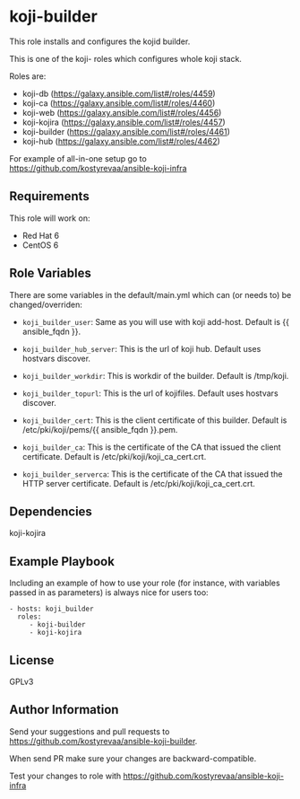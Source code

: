 koji-builder
=========

 This role installs and configures the kojid builder.

 This is one of the koji- roles which configures whole koji stack.

Roles are:

 * koji-db (https://galaxy.ansible.com/list#/roles/4459)
 * koji-ca (https://galaxy.ansible.com/list#/roles/4460)
 * koji-web (https://galaxy.ansible.com/list#/roles/4456)
 * koji-kojira (https://galaxy.ansible.com/list#/roles/4457)
 * koji-builder (https://galaxy.ansible.com/list#/roles/4461)
 * koji-hub (https://galaxy.ansible.com/list#/roles/4462)

For example of all-in-one setup go to https://github.com/kostyrevaa/ansible-koji-infra

Requirements
------------

This role will work on:

 * Red Hat 6
 * CentOS 6

Role Variables
--------------

There are some variables in the default/main.yml which can (or needs to) be changed/overriden:

* `koji_builder_user`: Same as you will use with koji add-host. Default is {{ ansible_fqdn }}.

* `koji_builder_hub_server`: This is the url of koji hub. Default uses hostvars discover.

* `koji_builder_workdir`: This is workdir of the builder. Default is /tmp/koji.

* `koji_builder_topurl`: This is the url of kojifiles. Default uses hostvars discover.

* `koji_builder_cert`: This is the client certificate of this builder. Default is /etc/pki/koji/pems/{{ ansible_fqdn }}.pem.

* `koji_builder_ca`: This is the certificate of the CA that issued the client certificate. Default is /etc/pki/koji/koji_ca_cert.crt.

* `koji_builder_serverca`: This is the certificate of the CA that issued the HTTP server certificate. Default is /etc/pki/koji/koji_ca_cert.crt.


Dependencies
------------

koji-kojira

Example Playbook
----------------

Including an example of how to use your role (for instance, with variables passed in as parameters) is always nice for users too:

    - hosts: koji_builder
      roles:
         - koji-builder
         - koji-kojira

License
-------

GPLv3

Author Information
------------------

 Send your suggestions and pull requests to https://github.com/kostyrevaa/ansible-koji-builder.

 When send PR make sure your changes are backward-compatible.

 Test your changes to role with https://github.com/kostyrevaa/ansible-koji-infra
